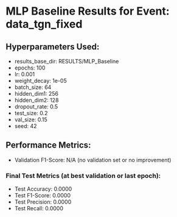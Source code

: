 # MLP Baseline Results for Event: data_tgn_fixed

## Hyperparameters Used:
- results_base_dir: RESULTS/MLP_Baseline
- epochs: 100
- lr: 0.001
- weight_decay: 1e-05
- batch_size: 64
- hidden_dim1: 256
- hidden_dim2: 128
- dropout_rate: 0.5
- test_size: 0.2
- val_size: 0.15
- seed: 42

## Performance Metrics:
- Validation F1-Score: N/A (no validation set or no improvement)

### Final Test Metrics (at best validation or last epoch):
- Test Accuracy: 0.0000
- Test F1-Score: 0.0000
- Test Precision: 0.0000
- Test Recall: 0.0000
